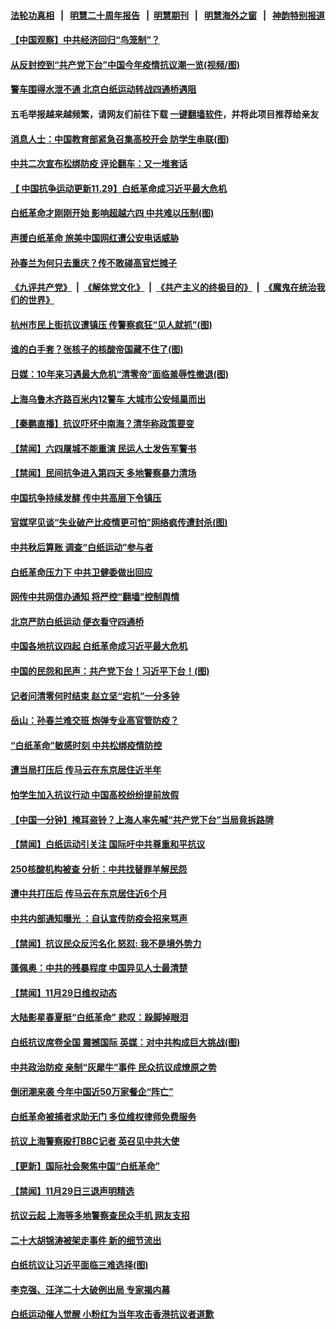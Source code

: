 #### [法轮功真相](https://github.com/gfw-breaker/truth/blob/master/README.md?t=0) &nbsp;&nbsp;|&nbsp;&nbsp; [明慧二十周年报告](https://github.com/gfw-breaker/mh-reports/blob/master/README.md?t=0) &nbsp;&nbsp;|&nbsp;&nbsp;[明慧期刊](https://github.com/gfw-breaker/mh-qikan) &nbsp;&nbsp;|&nbsp;&nbsp; [明慧海外之窗](https://github.com/gfw-breaker/mh-news/blob/master/README.md?t=0) &nbsp;&nbsp;|&nbsp;&nbsp; [神韵特别报道](https://github.com/gfw-breaker/mh-news/blob/master/shenyun.md?t=0)
#### [ 【中国观察】中共经济回归“鸟笼制”？](https://github.com/gfw-breaker/banned-news1/blob/master/pages/nsc413/n13871689.md)
#### [ 从反封控到“共产党下台”中国今年疫情抗议潮一览(视频/图)](https://github.com/gfw-breaker/banned-news1/blob/master/pages/p1/1022824.md)
#### [ 警车围得水泄不通 北京白纸运动转战四通桥遇阻](https://github.com/gfw-breaker/banned-news1/blob/master/pages/prog204/a103586288.md)
#### 五毛举报越来越频繁，请网友们前往下载 [一键翻墙软件](https://github.com/gfw-breaker/ssr-accounts)，并将此项目推荐给亲友
#### [ 消息人士：中国教育部紧急召集高校开会 防学生串联(图)](https://github.com/gfw-breaker/banned-news1/blob/master/pages/p1/1022826.md)
#### [ 中共二次宣布松绑防疫 评论翻车：又一堆套话](https://github.com/gfw-breaker/banned-news1/blob/master/pages/prog204/a103586259.md)
#### [ 【 中国抗争运动更新11.29】白纸革命成习近平最大危机](https://github.com/gfw-breaker/banned-news1/blob/master/pages/prog204/a103586163.md)
#### [ 白纸革命才刚刚开始 影响超越六四 中共难以压制(图)](https://github.com/gfw-breaker/banned-news1/blob/master/pages/p2/1022861.md)
#### [ 声援白纸革命 旅美中国网红遭公安电话威胁](https://github.com/gfw-breaker/banned-news1/blob/master/pages/prog204/a103586277.md)
#### [ 孙春兰为何只去重庆？传不敢碰高官烂摊子](https://github.com/gfw-breaker/banned-news1/blob/master/pages/prog204/a103586089.md)
#### [《九评共产党》](https://github.com/begood0513/9ping.md/blob/master/README.md) &nbsp;|&nbsp; [《解体党文化》](../../../../jtdwh.md/blob/master/README.md)  &nbsp;|&nbsp; [《共产主义的终极目的》](../../../../gczydzjmd.md/blob/master/README.md) &nbsp;|&nbsp; [《魔鬼在统治我们的世界》](../../../../mgztzwmdsj.md/blob/master/README.md) 
#### [ 杭州市民上街抗议遭镇压 传警察疯狂“见人就抓”(图)](https://github.com/gfw-breaker/banned-news1/blob/master/pages/p1/1022881.md)
#### [ 谁的白手套？张核子的核酸帝国藏不住了(图)](https://github.com/gfw-breaker/banned-news1/blob/master/pages/p2/1022862.md)
#### [ 日媒：10年来习遇最大危机“清零帝”面临羞辱性撤退(图)](https://github.com/gfw-breaker/banned-news1/blob/master/pages/p2/1022860.md)
#### [ 上海乌鲁木齐路百米内12警车 大城巿公安倾巢而出](https://github.com/gfw-breaker/banned-news1/blob/master/pages/prog204/a103586273.md)
#### [ 【秦鹏直播】抗议吓坏中南海？清华称政策要变](https://github.com/gfw-breaker/banned-news1/blob/master/pages/nsc413/n13874935.md)
#### [ 【禁闻】六四屠城不能重演 民运人士发告军警书](https://github.com/gfw-breaker/banned-news1/blob/master/pages/prog204/a103586314.md)
#### [ 【禁闻】民间抗争进入第四天 多地警察暴力清场](https://github.com/gfw-breaker/banned-news1/blob/master/pages/prog204/a103586329.md)
#### [ 中国抗争持续发酵 传中共高层下令镇压](https://github.com/gfw-breaker/banned-news1/blob/master/pages/prog204/a103586040.md)
#### [ 官媒罕见谈“失业破产比疫情更可怕”网络疯传遭封杀(图)](https://github.com/gfw-breaker/banned-news1/blob/master/pages/p1/1022512.md)
#### [ 中共秋后算账 调查“白纸运动”参与者](https://github.com/gfw-breaker/banned-news1/blob/master/pages/prog204/a103586413.md)
#### [ 白纸革命压力下 中共卫健委做出回应](https://github.com/gfw-breaker/banned-news1/blob/master/pages/prog204/a103586473.md)
#### [ 网传中共网信办通知 将严控“翻墙”控制舆情](https://github.com/gfw-breaker/banned-news1/blob/master/pages/prog204/a103586306.md)
#### [ 北京严防白纸运动 便衣看守四通桥](https://github.com/gfw-breaker/banned-news1/blob/master/pages/prog204/a103586164.md)
#### [ 中国各地抗议四起 白纸革命成习近平最大危机](https://github.com/gfw-breaker/banned-news1/blob/master/pages/prog204/a103585994.md)
#### [ 中国的民怨和民声：共产党下台！习近平下台！(图)](https://github.com/gfw-breaker/banned-news1/blob/master/pages/p2/1022699.md)
#### [ 记者问清零何时结束 赵立坚“宕机”一分多钟](https://github.com/gfw-breaker/banned-news1/blob/master/pages/prog204/a103586601.md)
#### [ 岳山：孙春兰难交班 炮弹专业高官管防疫？](https://github.com/gfw-breaker/banned-news1/blob/master/pages/nsc413/n13875285.md)
#### [ “白纸革命”敏感时刻 中共松绑疫情防控](https://github.com/gfw-breaker/banned-news1/blob/master/pages/prog204/a103586179.md)
#### [ 遭当局打压后 传马云在东京居住近半年](https://github.com/gfw-breaker/banned-news1/blob/master/pages/prog204/a103586509.md)
#### [ 怕学生加入抗议行动 中国高校纷纷提前放假](https://github.com/gfw-breaker/banned-news1/blob/master/pages/prog204/a103586479.md)
#### [ 【中国一分钟】掩耳盗铃？上海人率先喊“共产党下台”当局竟拆路牌](https://github.com/gfw-breaker/banned-news1/blob/master/pages/prog204/a103585928.md)
#### [ 【禁闻】白纸运动引关注 国际吁中共尊重和平抗议](https://github.com/gfw-breaker/banned-news1/blob/master/pages/prog204/a103586331.md)
#### [ 250核酸机构被查 分析：中共找替罪羊解民怨](https://github.com/gfw-breaker/banned-news1/blob/master/pages/nsc413/n13875428.md)
#### [ 遭中共打压后 传马云在东京居住近6个月](https://github.com/gfw-breaker/banned-news1/blob/master/pages/nsc413/n13875526.md)
#### [ 中共内部通知曝光 ：自认宣传防疫会招来骂声](https://github.com/gfw-breaker/banned-news1/blob/master/pages/prog204/a103585595.md)
#### [ 【禁闻】抗议民众反污名化 怒怼: 我不是境外势力](https://github.com/gfw-breaker/banned-news1/blob/master/pages/prog204/a103586333.md)
#### [ 蓬佩奥：中共的残暴程度 中国异见人士最清楚](https://github.com/gfw-breaker/banned-news1/blob/master/pages/prog204/a103585890.md)
#### [ 【禁闻】11月29日维权动态](https://github.com/gfw-breaker/banned-news1/blob/master/pages/prog204/a103586312.md)
#### [ 大陆影星春夏挺“白纸革命” 悲叹：跺脚掉眼泪](https://github.com/gfw-breaker/banned-news1/blob/master/pages/prog204/a103585797.md)
#### [ 白纸抗议席卷全国 震撼国际 英媒：对中共构成巨大挑战(图)](https://github.com/gfw-breaker/banned-news1/blob/master/pages/p2/1022749.md)
#### [ 中共政治防疫 亲制“灰犀牛”事件 民众抗议成燎原之势](https://github.com/gfw-breaker/banned-news1/blob/master/pages/prog204/a103585918.md)
#### [ 倒闭潮来袭 今年中国近50万家餐企“阵亡”](https://github.com/gfw-breaker/banned-news1/blob/master/pages/prog204/a103586298.md)
#### [ 白纸革命被捕者求助无门 多位维权律师免费服务](https://github.com/gfw-breaker/banned-news1/blob/master/pages/prog204/a103586430.md)
#### [ 抗议上海警察殴打BBC记者 英召见中共大使](https://github.com/gfw-breaker/banned-news1/blob/master/pages/nsc413/n13875474.md)
#### [ 【更新】国际社会聚焦中国“白纸革命”](https://github.com/gfw-breaker/banned-news1/blob/master/pages/nf4514/n13875376.md)
#### [ 【禁闻】11月29日三退声明精选](https://github.com/gfw-breaker/banned-news1/blob/master/pages/prog204/a103586316.md)
#### [ 抗议云起 上海等多地警察查民众手机 网友支招](https://github.com/gfw-breaker/banned-news1/blob/master/pages/prog204/a103585642.md)
#### [ 二十大胡锦涛被架走事件 新的细节流出](https://github.com/gfw-breaker/banned-news1/blob/master/pages/prog204/a103571309.md)
#### [ 白纸抗议让习近平面临三难选择(图)](https://github.com/gfw-breaker/banned-news1/blob/master/pages/p1/1022847.md)
#### [ 李克强、汪洋二十大破例出局 专家揭内幕](https://github.com/gfw-breaker/banned-news1/blob/master/pages/prog204/a103566339.md)
#### [ 白纸运动催人觉醒 小粉红为当年攻击香港抗议者道歉](https://github.com/gfw-breaker/banned-news1/blob/master/pages/prog204/a103586386.md)
